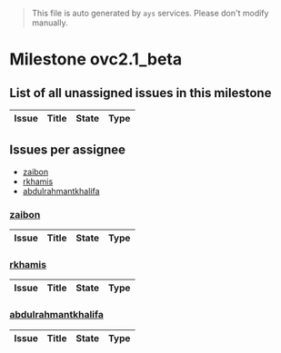 > This file is auto generated by `ays` services. Please don't modify manually.

# Milestone ovc2.1_beta

## List of all unassigned issues in this milestone

|Issue|Title|State|Type|
|-----|-----|-----|---|


## Issues per assignee
- [zaibon](#zaibon)
- [rkhamis](#rkhamis)
- [abdulrahmantkhalifa](#abdulrahmantkhalifa)



### [zaibon](https://github.com/zaibon)

|Issue|Title|State|Type|
|-----|-----|-----|----|


### [rkhamis](https://github.com/rkhamis)

|Issue|Title|State|Type|
|-----|-----|-----|----|


### [abdulrahmantkhalifa](https://github.com/abdulrahmantkhalifa)

|Issue|Title|State|Type|
|-----|-----|-----|----|


